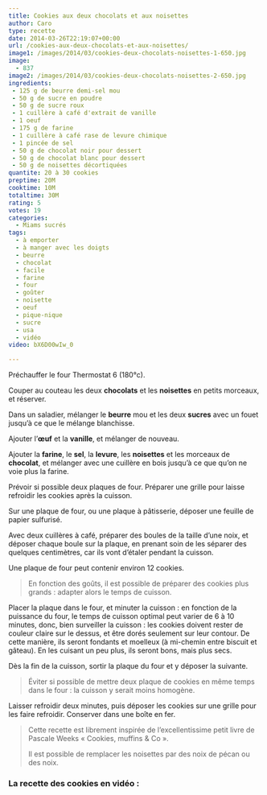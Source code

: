 ```yaml
---
title: Cookies aux deux chocolats et aux noisettes
author: Caro
type: recette
date: 2014-03-26T22:19:07+00:00
url: /cookies-aux-deux-chocolats-et-aux-noisettes/
image1: /images/2014/03/cookies-deux-chocolats-noisettes-1-650.jpg
image:
  - 837
image2: /images/2014/03/cookies-deux-chocolats-noisettes-2-650.jpg
ingredients:
 - 125 g de beurre demi-sel mou
 - 50 g de sucre en poudre
 - 50 g de sucre roux
 - 1 cuillère à café d'extrait de vanille
 - 1 oeuf
 - 175 g de farine
 - 1 cuillère à café rase de levure chimique
 - 1 pincée de sel
 - 50 g de chocolat noir pour dessert
 - 50 g de chocolat blanc pour dessert
 - 50 g de noisettes décortiquées
quantite: 20 à 30 cookies
preptime: 20M
cooktime: 10M
totaltime: 30M
rating: 5
votes: 19
categories:
  - Miams sucrés
tags:
  - à emporter
  - à manger avec les doigts
  - beurre
  - chocolat
  - facile
  - farine
  - four
  - goûter
  - noisette
  - oeuf
  - pique-nique
  - sucre
  - usa
  - vidéo
video: bX6D00wIw_0

---
```

Préchauffer le four Thermostat 6 (180°c).

Couper au couteau les deux **chocolats** et les **noisettes** en petits morceaux, et réserver.

Dans un saladier, mélanger le **beurre** mou et les deux **sucres** avec un fouet jusqu&rsquo;à ce que le mélange blanchisse.

Ajouter l’**œuf** et la **vanille**, et mélanger de nouveau.

Ajouter la **farine**, le **sel**, la **levure**, les **noisettes** et les morceaux de **chocolat**, et mélanger avec une cuillère en bois jusqu&rsquo;à ce que qu&rsquo;on ne voie plus la farine.

Prévoir si possible deux plaques de four. Préparer une grille pour laisse refroidir les cookies après la cuisson.

Sur une plaque de four, ou une plaque à pâtisserie, déposer une feuille de papier sulfurisé.

Avec deux cuillères à café, préparer des boules de la taille d&rsquo;une noix, et déposer chaque boule sur la plaque, en prenant soin de les séparer des quelques centimètres, car ils vont d&rsquo;étaler pendant la cuisson.

Une plaque de four peut contenir environ 12 cookies.

> En fonction des goûts, il est possible de préparer des cookies plus grands : adapter alors le temps de cuisson.

Placer la plaque dans le four, et minuter la cuisson : en fonction de la puissance du four, le temps de cuisson optimal peut varier de 6 à 10 minutes, donc, bien surveiller la cuisson : les cookies doivent rester de couleur claire sur le dessus, et être dorés seulement sur leur contour. De cette manière, ils seront fondants et moelleux (à mi-chemin entre biscuit et gâteau). En les cuisant un peu plus, ils seront bons, mais plus secs.

Dès la fin de la cuisson, sortir la plaque du four et y déposer la suivante.

> Éviter si possible de mettre deux plaque de cookies en même temps dans le four : la cuisson y serait moins homogène.

Laisser refroidir deux minutes, puis déposer les cookies sur une grille pour les faire refroidir. Conserver dans une boîte en fer.

> Cette recette est librement inspirée de l&rsquo;excellentissime petit livre de Pascale Weeks « Cookies, muffins & Co ».
>
> Il est possible de remplacer les noisettes par des noix de pécan ou des noix.

### La recette des cookies en vidéo :
